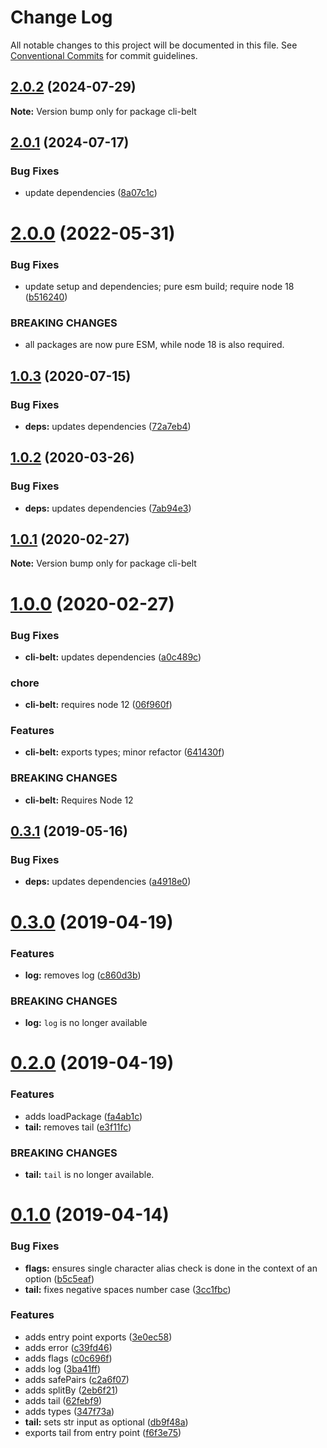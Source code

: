 # Change Log

All notable changes to this project will be documented in this file.
See [Conventional Commits](https://conventionalcommits.org) for commit guidelines.

## [2.0.2](https://github.com/rafamel/utils/compare/cli-belt@2.0.1...cli-belt@2.0.2) (2024-07-29)

**Note:** Version bump only for package cli-belt

## [2.0.1](https://github.com/rafamel/utils/compare/cli-belt@2.0.0...cli-belt@2.0.1) (2024-07-17)

### Bug Fixes

* update dependencies ([8a07c1c](https://github.com/rafamel/utils/commit/8a07c1c48aeeee967faa08e3ade9b544b0385477))

# [2.0.0](https://github.com/rafamel/utils/compare/cli-belt@1.0.3...cli-belt@2.0.0) (2022-05-31)

### Bug Fixes

* update setup and dependencies; pure esm build; require node 18 ([b516240](https://github.com/rafamel/utils/commit/b5162408aa497ab5129eae08b2a708259d5b32c1))

### BREAKING CHANGES

* all packages are now pure ESM, while node 18 is also required.

## [1.0.3](https://github.com/rafamel/utils/compare/cli-belt@1.0.2...cli-belt@1.0.3) (2020-07-15)

### Bug Fixes

* **deps:** updates dependencies ([72a7eb4](https://github.com/rafamel/utils/commit/72a7eb41a45d939b1c1904ba82447dd31677ff76))

## [1.0.2](https://github.com/rafamel/utils/compare/cli-belt@1.0.1...cli-belt@1.0.2) (2020-03-26)

### Bug Fixes

* **deps:** updates dependencies ([7ab94e3](https://github.com/rafamel/utils/commit/7ab94e3ee12c8dac58a4dcd0f7dca8a82742adbe))

## [1.0.1](https://github.com/rafamel/utils/compare/cli-belt@1.0.0...cli-belt@1.0.1) (2020-02-27)

**Note:** Version bump only for package cli-belt

# [1.0.0](https://github.com/rafamel/cli-belt/compare/cli-belt@0.3.1...cli-belt@1.0.0) (2020-02-27)

### Bug Fixes

* **cli-belt:** updates dependencies ([a0c489c](https://github.com/rafamel/cli-belt/commit/a0c489c6dfca2a05e1a8e9a3aeb819fb79d2670b))

### chore

* **cli-belt:** requires node 12 ([06f960f](https://github.com/rafamel/cli-belt/commit/06f960f08a8e89be78848909dc6cc79aedcedec5))

### Features

* **cli-belt:** exports types; minor refactor ([641430f](https://github.com/rafamel/cli-belt/commit/641430f716554911459691dd530f41568423c874))

### BREAKING CHANGES

* **cli-belt:** Requires Node 12

## [0.3.1](https://github.com/rafamel/utils/compare/cli-belt@0.3.0...cli-belt@0.3.1) (2019-05-16)

### Bug Fixes

* **deps:** updates dependencies ([a4918e0](https://github.com/rafamel/utils/commit/a4918e0))

# [0.3.0](https://github.com/rafamel/utils/compare/cli-belt@0.2.0...cli-belt@0.3.0) (2019-04-19)

### Features

* **log:** removes log ([c860d3b](https://github.com/rafamel/utils/commit/c860d3b))

### BREAKING CHANGES

* **log:** `log` is no longer available

# [0.2.0](https://github.com/rafamel/utils/compare/cli-belt@0.1.0...cli-belt@0.2.0) (2019-04-19)

### Features

* adds loadPackage ([fa4ab1c](https://github.com/rafamel/utils/commit/fa4ab1c))
* **tail:** removes tail ([e3f11fc](https://github.com/rafamel/utils/commit/e3f11fc))

### BREAKING CHANGES

* **tail:** `tail` is no longer available.

# [0.1.0](https://github.com/rafamel/utils/compare/c0c696f...cli-belt@0.1.0) (2019-04-14)

### Bug Fixes

* **flags:** ensures single character alias check is done in the context of an option ([b5c5eaf](https://github.com/rafamel/utils/commit/b5c5eaf))
* **tail:** fixes negative spaces number case ([3cc1fbc](https://github.com/rafamel/utils/commit/3cc1fbc))

### Features

* adds entry point exports ([3e0ec58](https://github.com/rafamel/utils/commit/3e0ec58))
* adds error ([c39fd46](https://github.com/rafamel/utils/commit/c39fd46))
* adds flags ([c0c696f](https://github.com/rafamel/utils/commit/c0c696f))
* adds log ([3ba41ff](https://github.com/rafamel/utils/commit/3ba41ff))
* adds safePairs ([c2a6f07](https://github.com/rafamel/utils/commit/c2a6f07))
* adds splitBy ([2eb6f21](https://github.com/rafamel/utils/commit/2eb6f21))
* adds tail ([62febf9](https://github.com/rafamel/utils/commit/62febf9))
* adds types ([347f73a](https://github.com/rafamel/utils/commit/347f73a))
* **tail:** sets str input as optional ([db9f48a](https://github.com/rafamel/utils/commit/db9f48a))
* exports tail from entry point ([f6f3e75](https://github.com/rafamel/utils/commit/f6f3e75))
